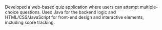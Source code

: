Developed a web-based quiz application where users can attempt multiple-choice questions. Used Java for the backend logic and HTML/CSS/JavaScript for front-end design and interactive elements, including score tracking.
